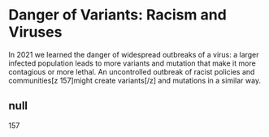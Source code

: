 # Danger of Variants: Racism and Viruses 

In 2021 we learned the danger of widespread outbreaks of a virus: a larger infected population leads to more variants and mutation that make it more contagious or more lethal. An uncontrolled outbreak of racist policies and communities[z 157]might create variants[/z] and mutations in a similar way. 

## null

157
